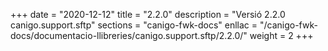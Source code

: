 +++
date        = "2020-12-12"
title       = "2.2.0"
description = "Versió 2.2.0 canigo.support.sftp"
sections    = "canigo-fwk-docs"
enllac		= "/canigo-fwk-docs/documentacio-llibreries/canigo.support.sftp/2.2.0/"
weight		= 2
+++

